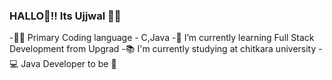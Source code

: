 ### HALLO👋!! Its Ujjwal 👨‍💻
-👨‍💻 Primary Coding language - C,Java
-🌱 I’m currently learning Full Stack Development from Upgrad
-📚 I'm currently studying at chitkara university 
-💻 Java Developer to be 💭
